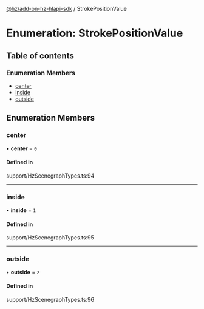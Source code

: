[@hz/add-on-hz-hlapi-sdk](../overview.md) / StrokePositionValue

# Enumeration: StrokePositionValue

## Table of contents

### Enumeration Members

- [center](StrokePositionValue.md#center)
- [inside](StrokePositionValue.md#inside)
- [outside](StrokePositionValue.md#outside)

## Enumeration Members

### <a id="center" name="center"></a> center

• **center** = ``0``

#### Defined in

support/HzScenegraphTypes.ts:94

___

### <a id="inside" name="inside"></a> inside

• **inside** = ``1``

#### Defined in

support/HzScenegraphTypes.ts:95

___

### <a id="outside" name="outside"></a> outside

• **outside** = ``2``

#### Defined in

support/HzScenegraphTypes.ts:96
